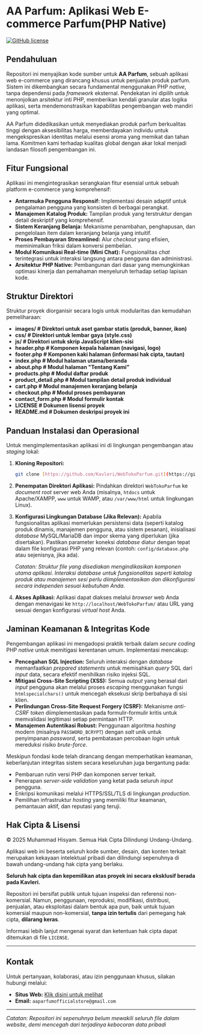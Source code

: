 # AA Parfum: Aplikasi Web E-commerce Parfum(PHP Native)

[![GitHub license](https://img.shields.io/badge/license-Hak%20Cipta%20Sepenuhnya%20Dilindungi-red.svg)](./LICENSE)

## Pendahuluan

Repositori ini menyajikan kode sumber untuk **AA Parfum**, sebuah aplikasi web e-commerce yang dirancang khusus untuk penjualan produk parfum. Sistem ini dikembangkan secara fundamental menggunakan PHP *native*, tanpa dependensi pada *framework* eksternal. Pendekatan ini dipilih untuk menonjolkan arsitektur inti PHP, memberikan kendali granular atas logika aplikasi, serta mendemonstrasikan kapabilitas pengembangan web mandiri yang optimal.

AA Parfum didedikasikan untuk menyediakan produk parfum berkualitas tinggi dengan aksesibilitas harga, memberdayakan individu untuk mengekspresikan identitas melalui esensi aroma yang memikat dan tahan lama. Komitmen kami terhadap kualitas global dengan akar lokal menjadi landasan filosofi pengembangan ini.

## Fitur Fungsional

Aplikasi ini mengintegrasikan serangkaian fitur esensial untuk sebuah platform e-commerce yang komprehensif:

* **Antarmuka Pengguna Responsif:** Implementasi desain adaptif untuk pengalaman pengguna yang konsisten di berbagai perangkat.
* **Manajemen Katalog Produk:** Tampilan produk yang terstruktur dengan detail deskriptif yang komprehensif.
* **Sistem Keranjang Belanja:** Mekanisme penambahan, penghapusan, dan pengelolaan item dalam keranjang belanja yang intuitif.
* **Proses Pembayaran Streamlined:** Alur *checkout* yang efisien, meminimalkan friksi dalam konversi pembelian.
* **Modul Komunikasi Real-time (Mini Chat):** Fungsionalitas *chat* terintegrasi untuk interaksi langsung antara pengguna dan administrasi.
* **Arsitektur PHP Native:** Pembangunan dari dasar yang memungkinkan optimasi kinerja dan pemahaman menyeluruh terhadap setiap lapisan kode.

## Struktur Direktori

Struktur proyek diorganisir secara logis untuk modularitas dan kemudahan pemeliharaan:
* **images/                 # Direktori untuk aset gambar statis (produk, banner, ikon)**
* **css/                    # Direktori untuk lembar gaya (style.css)**
* **js/                     # Direktori untuk skrip JavaScript klien-sisi**
* **header.php              # Komponen kepala halaman (navigasi, logo)**
* **footer.php              # Komponen kaki halaman (informasi hak cipta, tautan)**
* **index.php               # Modul halaman utama/beranda**
* **about.php               # Modul halaman "Tentang Kami"**
* **products.php            # Modul daftar produk**
* **product_detail.php      # Modul tampilan detail produk individual**
* **cart.php                # Modul manajemen keranjang belanja**
* **checkout.php            # Modul proses pembayaran**
* **contact_form.php        # Modul formulir kontak**
* **LICENSE                 # Dokumen lisensi proyek**
* **README.md               # Dokumen deskripsi proyek ini**

## Panduan Instalasi dan Operasional

Untuk mengimplementasikan aplikasi ini di lingkungan pengembangan atau *staging* lokal:

1.  **Kloning Repositori:**
    ```bash
    git clone [https://github.com/Kavleri/WebTokoParfum.git](https://github.com/Kavleri/WebTokoParfum.git)
    ```
2.  **Penempatan Direktori Aplikasi:**
    Pindahkan direktori `WebTokoParfum` ke *document root* server web Anda (misalnya, `htdocs` untuk Apache/XAMPP, `www` untuk WAMP, atau `/var/www/html` untuk lingkungan Linux).
3.  **Konfigurasi Lingkungan Database (Jika Relevan):**
    Apabila fungsionalitas aplikasi memerlukan persistensi data (seperti katalog produk dinamis, manajemen pengguna, atau sistem pesanan), inisialisasi *database* MySQL/MariaDB dan impor skema yang diperlukan (jika disertakan). Pastikan parameter koneksi *database* diatur dengan tepat dalam file konfigurasi PHP yang relevan (contoh: `config/database.php` atau sejenisnya, jika ada).

    *Catatan: Struktur file yang disediakan mengindikasikan komponen utama aplikasi. Interaksi *database* untuk fungsionalitas seperti katalog produk atau manajemen sesi perlu diimplementasikan dan dikonfigurasi secara independen sesuai kebutuhan Anda.*
4.  **Akses Aplikasi:**
    Aplikasi dapat diakses melalui *browser* web Anda dengan menavigasi ke `http://localhost/WebTokoParfum/` atau URL yang sesuai dengan konfigurasi *virtual host* Anda.

## Jaminan Keamanan & Integritas Kode

Pengembangan aplikasi ini mengadopsi praktik terbaik dalam *secure coding* PHP *native* untuk memitigasi kerentanan umum. Implementasi mencakup:

* **Pencegahan SQL Injection:** Seluruh interaksi dengan *database* memanfaatkan *prepared statements* untuk memisahkan *query* SQL dari *input* data, secara efektif menihilkan risiko injeksi SQL.
* **Mitigasi Cross-Site Scripting (XSS):** Semua *output* yang berasal dari *input* pengguna akan melalui proses *escaping* menggunakan fungsi `htmlspecialchars()` untuk mencegah eksekusi skrip berbahaya di sisi klien.
* **Perlindungan Cross-Site Request Forgery (CSRF):** Mekanisme *anti-CSRF token* diimplementasikan pada formulir-formulir kritis untuk memvalidasi legitimasi setiap permintaan HTTP.
* **Manajemen Autentikasi Robust:** Penggunaan algoritma *hashing* modern (misalnya `PASSWORD_BCRYPT`) dengan *salt* unik untuk penyimpanan *password*, serta pembatasan percobaan *login* untuk mereduksi risiko *brute-force*.

Meskipun fondasi kode telah dirancang dengan memperhatikan keamanan, keberlanjutan integritas sistem secara keseluruhan juga bergantung pada:
* Pembaruan rutin versi PHP dan komponen server terkait.
* Penerapan *server-side validation* yang ketat pada seluruh *input* pengguna.
* Enkripsi komunikasi melalui HTTPS/SSL/TLS di lingkungan *production*.
* Pemilihan infrastruktur *hosting* yang memiliki fitur keamanan, pemantauan aktif, dan reputasi yang teruji.

## Hak Cipta & Lisensi

© 2025 Muhammad Hisyam. Semua Hak Cipta Dilindungi Undang-Undang.

Aplikasi web ini beserta seluruh kode sumber, desain, dan konten terkait merupakan kekayaan intelektual pribadi dan dilindungi sepenuhnya di bawah undang-undang hak cipta yang berlaku.

**Seluruh hak cipta dan kepemilikan atas proyek ini secara eksklusif berada pada Kavleri.**

Repositori ini bersifat publik untuk tujuan inspeksi dan referensi non-komersial. Namun, penggunaan, reproduksi, modifikasi, distribusi, penjualan, atau eksploitasi dalam bentuk apa pun, baik untuk tujuan komersial maupun non-komersial, **tanpa izin tertulis** dari pemegang hak cipta, **dilarang keras**.

Informasi lebih lanjut mengenai syarat dan ketentuan hak cipta dapat ditemukan di file `LICENSE`.

---

## Kontak

Untuk pertanyaan, kolaborasi, atau izin penggunaan khusus, silakan hubungi melalui:

* **Situs Web:** [Klik disini untuk melihat](https://myweb2.wuaze.com)
* **Email:** `aaparfumofficialstore@gmail.com` 

---

<i>Catatan: Repositori ini sepenuhnya belum mewakili seluruh file dalam website, demi mencegah dari terjadinya kebocoran data pribadi </i>
